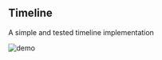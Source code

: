 ## Timeline

A simple and tested timeline implementation

![demo](http://recordit.co/VNd0mteulx.gif)

